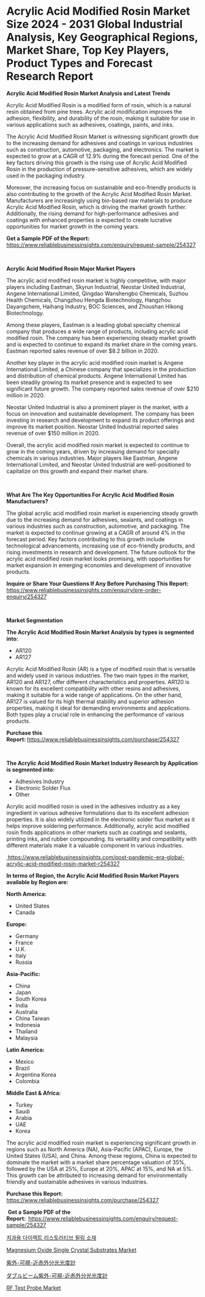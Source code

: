 <p><h1>Acrylic Acid Modified Rosin Market Size 2024 - 2031 Global Industrial Analysis, Key Geographical Regions, Market Share, Top Key Players, Product Types and Forecast Research Report</h1></p><p><strong>Acrylic Acid Modified Rosin Market Analysis and Latest Trends</strong></p>
<p><p>Acrylic Acid Modified Rosin is a modified form of rosin, which is a natural resin obtained from pine trees. Acrylic acid modification improves the adhesion, flexibility, and durability of the rosin, making it suitable for use in various applications such as adhesives, coatings, paints, and inks.</p><p>The Acrylic Acid Modified Rosin Market is witnessing significant growth due to the increasing demand for adhesives and coatings in various industries such as construction, automotive, packaging, and electronics. The market is expected to grow at a CAGR of 12.9% during the forecast period. One of the key factors driving this growth is the rising use of Acrylic Acid Modified Rosin in the production of pressure-sensitive adhesives, which are widely used in the packaging industry.</p><p>Moreover, the increasing focus on sustainable and eco-friendly products is also contributing to the growth of the Acrylic Acid Modified Rosin Market. Manufacturers are increasingly using bio-based raw materials to produce Acrylic Acid Modified Rosin, which is driving the market growth further. Additionally, the rising demand for high-performance adhesives and coatings with enhanced properties is expected to create lucrative opportunities for market growth in the coming years.</p></p>
<p><strong>Get a Sample PDF of the Report:&nbsp;</strong> <a href="https://www.reliablebusinessinsights.com/enquiry/request-sample/254327">https://www.reliablebusinessinsights.com/enquiry/request-sample/254327</a></p>
<p>&nbsp;</p>
<p><strong>Acrylic Acid Modified Rosin Major Market Players</strong></p>
<p><p>The acrylic acid modified rosin market is highly competitive, with major players including Eastman, Skyrun Industrial, Neostar United Industrial, Angene International Limited, Qingdao Wanshengbo Chemicals, Suzhou Health Chemicals, Changzhou Hengda Biotechnology, Hangzhou Dayangchem, Haihang Industry, BOC Sciences, and Zhoushan Hikong Biotechnology. </p><p>Among these players, Eastman is a leading global specialty chemical company that produces a wide range of products, including acrylic acid modified rosin. The company has been experiencing steady market growth and is expected to continue to expand its market share in the coming years. Eastman reported sales revenue of over $8.2 billion in 2020.</p><p>Another key player in the acrylic acid modified rosin market is Angene International Limited, a Chinese company that specializes in the production and distribution of chemical products. Angene International Limited has been steadily growing its market presence and is expected to see significant future growth. The company reported sales revenue of over $210 million in 2020.</p><p>Neostar United Industrial is also a prominent player in the market, with a focus on innovation and sustainable development. The company has been investing in research and development to expand its product offerings and improve its market position. Neostar United Industrial reported sales revenue of over $150 million in 2020.</p><p>Overall, the acrylic acid modified rosin market is expected to continue to grow in the coming years, driven by increasing demand for specialty chemicals in various industries. Major players like Eastman, Angene International Limited, and Neostar United Industrial are well-positioned to capitalize on this growth and expand their market share.</p></p>
<p>&nbsp;</p>
<p><strong>What Are The Key Opportunities For Acrylic Acid Modified Rosin Manufacturers?</strong></p>
<p><p>The global acrylic acid modified rosin market is experiencing steady growth due to the increasing demand for adhesives, sealants, and coatings in various industries such as construction, automotive, and packaging. The market is expected to continue growing at a CAGR of around 4% in the forecast period. Key factors contributing to this growth include technological advancements, increasing use of eco-friendly products, and rising investments in research and development. The future outlook for the acrylic acid modified rosin market looks promising, with opportunities for market expansion in emerging economies and development of innovative products.</p></p>
<p><strong>Inquire or Share Your Questions If Any Before Purchasing This Report:</strong> <a href="https://www.reliablebusinessinsights.com/enquiry/pre-order-enquiry/254327">https://www.reliablebusinessinsights.com/enquiry/pre-order-enquiry/254327</a></p>
<p>&nbsp;</p>
<p><strong>Market Segmentation</strong></p>
<p><strong>The Acrylic Acid Modified Rosin Market Analysis by types is segmented into:</strong></p>
<p><ul><li>AR120</li><li>AR127</li></ul></p>
<p><p>Acrylic Acid Modified Rosin (AR) is a type of modified rosin that is versatile and widely used in various industries. The two main types in the market, AR120 and AR127, offer different characteristics and properties. AR120 is known for its excellent compatibility with other resins and adhesives, making it suitable for a wide range of applications. On the other hand, AR127 is valued for its high thermal stability and superior adhesion properties, making it ideal for demanding environments and applications. Both types play a crucial role in enhancing the performance of various products.</p></p>
<p><strong>Purchase this Report:&nbsp;</strong><a href="https://www.reliablebusinessinsights.com/purchase/254327">https://www.reliablebusinessinsights.com/purchase/254327</a></p>
<p>&nbsp;</p>
<p><strong>The Acrylic Acid Modified Rosin Market Industry Research by Application is segmented into:</strong></p>
<p><ul><li>Adhesives Industry</li><li>Electronic Solder Flux</li><li>Other</li></ul></p>
<p><p>Acrylic acid modified rosin is used in the adhesives industry as a key ingredient in various adhesive formulations due to its excellent adhesion properties. It is also widely utilized in the electronic solder flux market as it helps improve soldering performance. Additionally, acrylic acid modified rosin finds applications in other markets such as coatings and sealants, printing inks, and rubber compounding. Its versatility and compatibility with different materials make it a valuable component in various industries.</p></p>
<p><a href="https://www.reliablebusinessinsights.com/post-pandemic-era-global-acrylic-acid-modified-rosin-market-r254327">&nbsp;https://www.reliablebusinessinsights.com/post-pandemic-era-global-acrylic-acid-modified-rosin-market-r254327</a></p>
<p><strong>In terms of Region, the Acrylic Acid Modified Rosin Market Players available by Region are:</strong></p>
<p>
    <p> <strong> North America: </strong>
        <ul>
            <li>United States</li>
            <li>Canada</li>
        </ul>
        </p> 
    <p> <strong> Europe: </strong>
        <ul>
            <li>Germany</li>
            <li>France</li>
            <li>U.K.</li>
            <li>Italy</li>
            <li>Russia</li>
        </ul>
        </p> 
    <p> <strong> Asia-Pacific: </strong>
        <ul>
            <li>China</li>
            <li>Japan</li>
            <li>South Korea</li>
            <li>India</li>
            <li>Australia</li>
            <li>China Taiwan</li>
            <li>Indonesia</li>
            <li>Thailand</li>
            <li>Malaysia</li>
        </ul>
        </p> 
    <p> <strong> Latin America: </strong>
        <ul>
            <li>Mexico</li>
            <li>Brazil</li>
            <li>Argentina Korea</li>
            <li>Colombia</li>
        </ul>
        </p> 
    <p> <strong> Middle East & Africa: </strong>
        <ul>
            <li>Turkey</li>
            <li>Saudi</li>
            <li>Arabia</li>
            <li>UAE</li>
            <li>Korea</li>
        </ul>
    </p>
    </p>
<p><p>The acrylic acid modified rosin market is experiencing significant growth in regions such as North America (NA), Asia-Pacific (APAC), Europe, the United States (USA), and China. Among these regions, China is expected to dominate the market with a market share percentage valuation of 35%, followed by the USA at 25%, Europe at 20%, APAC at 15%, and NA at 5%. This growth can be attributed to increasing demand for environmentally friendly and sustainable adhesives in various industries.</p></p>
<p><strong>Purchase this Report: </strong><a href="https://www.reliablebusinessinsights.com/purchase/254327">https://www.reliablebusinessinsights.com/purchase/254327</a></p>
<p>&nbsp;<strong>Get a Sample PDF of the Report:&nbsp;&nbsp;</strong><a href="https://www.reliablebusinessinsights.com/enquiry/request-sample/254327">https://www.reliablebusinessinsights.com/enquiry/request-sample/254327</a></p>
<p><strong></strong></p>
<p><p><a href="https://github.com/Jackieshlerin98056/Market-Research-Report-List-1/blob/main/2758647126194.md">치과용 다이렉트 리스토러티브 필링 소재</a></p><p><a href="https://github.com/wusalecollins540tpqoz/Market-Research-Report-List-2/blob/main/magnesium-oxide-single-crystal-substrates-market.md">Magnesium Oxide Single Crystal Substrates Market</a></p><p><a href="https://github.com/Andrewones2023/Market-Research-Report-List-1/blob/main/3330899118767.md">紫外-可視-近赤外分光光度計</a></p><p><a href="https://github.com/ChloeConn27/Market-Research-Report-List-1/blob/main/6496547118768.md">ダブルビーム紫外-可視-近赤外分光光度計</a></p><p><a href="https://github.com/kathiaseamanalvaradovlprc2h/Market-Research-Report-List-2/blob/main/rf-test-probe-market.md">RF Test Probe Market</a></p></p>